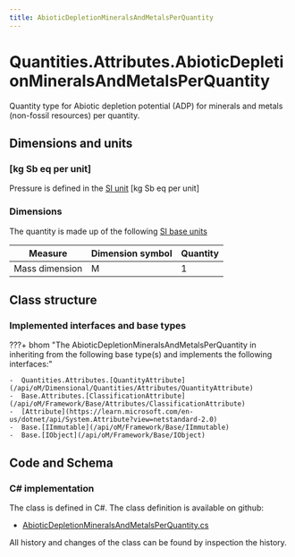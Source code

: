 ```yaml
---
title: AbioticDepletionMineralsAndMetalsPerQuantity
---
```


# Quantities.Attributes.AbioticDepletionMineralsAndMetalsPerQuantity

Quantity type for Abiotic depletion potential (ADP) for minerals and metals (non-fossil resources) per quantity.

## Dimensions and units

### [kg Sb eq per unit]

Pressure is defined in the [SI unit](https://bhom.xyz/documentation/BHoM_oM/BHoM-Units-conventions/) [kg Sb eq per unit]

### Dimensions

The quantity is made up of the following [SI base units](https://en.wikipedia.org/wiki/SI_base_unit)

| Measure        | Dimension symbol | Quantity |
|------------------|--------|----------|
| Mass dimension |  M  |1  |


## Class structure

### Implemented interfaces and base types

???+ bhom "The AbioticDepletionMineralsAndMetalsPerQuantity in inheriting from the following base type(s) and implements the following interfaces:"

    -  Quantities.Attributes.[QuantityAttribute](/api/oM/Dimensional/Quantities/Attributes/QuantityAttribute)
    -  Base.Attributes.[ClassificationAttribute](/api/oM/Framework/Base/Attributes/ClassificationAttribute)
    -  [Attribute](https://learn.microsoft.com/en-us/dotnet/api/System.Attribute?view=netstandard-2.0)
    -  Base.[IImmutable](/api/oM/Framework/Base/IImmutable)
    -  Base.[IObject](/api/oM/Framework/Base/IObject)




## Code and Schema

### C# implementation

The class is defined in C#. The class definition is available on github:

- [AbioticDepletionMineralsAndMetalsPerQuantity.cs](https://github.com/BHoM/BHoM/blob/develop/Quantities_oM/Attributes\AbioticDepletionMineralsAndMetalsPerQuantity.cs)

All history and changes of the class can be found by inspection the history.
